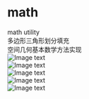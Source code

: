 # math
math utility  
多边形三角形划分填充  
空间几何基本数学方法实现  
![Image text](https://github.com/neoliangGame/math/blob/master/segments.gif)  
![Image text](https://github.com/neoliangGame/math/blob/master/pointArea.gif)  
![Image text](https://github.com/neoliangGame/math/blob/master/segmentArea.gif)  
![Image text](https://github.com/neoliangGame/math/blob/master/mesh.gif)  
![Image text](https://github.com/neoliangGame/math/blob/master/meshWireFrame.gif)  
